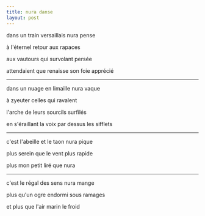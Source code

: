 ```yaml
---
title: nura danse
layout: post
---
```


dans un train versaillais nura pense

à l'éternel retour aux rapaces

aux vautours qui survolant persée

attendaient que renaisse son foie apprécié

---

dans un nuage en limaille nura vaque

à zyeuter celles qui ravalent

l'arche de leurs sourcils surfilés

en s'éraillant la voix par dessus les sifflets

---

c'est l'abeille et le taon nura pique

plus serein que le vent plus rapide

plus mon petit liré que nura

---

c'est le régal des sens nura mange

plus qu'un ogre endormi sous ramages

et plus que l'air marin le froid
